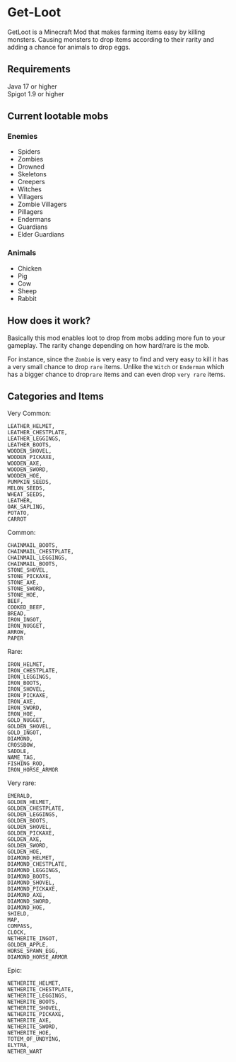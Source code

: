 # Get-Loot

GetLoot is a Minecraft Mod that makes farming items easy by killing monsters. 
Causing monsters to drop items according to their rarity and adding a chance for animals to drop eggs.

## Requirements

Java 17 or higher  
Spigot 1.9 or higher

## Current lootable mobs

### Enemies

- Spiders
- Zombies
- Drowned
- Skeletons
- Creepers
- Witches
- Villagers
- Zombie Villagers
- Pillagers
- Endermans
- Guardians
- Elder Guardians

### Animals

- Chicken
- Pig
- Cow
- Sheep
- Rabbit

## How does it work?

Basically this mod enables loot to drop from mobs adding more fun to your gameplay.
The rarity change depending on how hard/rare is the mob.

For instance, since the `Zombie` is very easy to find and very easy to kill it has a very small chance to drop `rare`
items.
Unlike the `Witch` or `Enderman` which has a bigger chance to drop`rare` items and can even drop `very rare` items.

## Categories and Items

Very Common:

```
LEATHER_HELMET,
LEATHER_CHESTPLATE,
LEATHER_LEGGINGS,
LEATHER_BOOTS,
WOODEN_SHOVEL,
WOODEN_PICKAXE,
WOODEN_AXE,
WOODEN_SWORD,
WOODEN_HOE,
PUMPKIN_SEEDS,
MELON_SEEDS,
WHEAT_SEEDS,
LEATHER,
OAK_SAPLING,
POTATO,
CARROT
```

Common:

```
CHAINMAIL_BOOTS,
CHAINMAIL_CHESTPLATE,
CHAINMAIL_LEGGINGS,
CHAINMAIL_BOOTS,
STONE_SHOVEL,
STONE_PICKAXE,
STONE_AXE,
STONE_SWORD,
STONE_HOE,
BEEF,
COOKED_BEEF,
BREAD,
IRON_INGOT,
IRON_NUGGET,
ARROW,
PAPER
```

Rare:

```
IRON_HELMET,
IRON_CHESTPLATE,
IRON_LEGGINGS,
IRON_BOOTS,
IRON_SHOVEL,
IRON_PICKAXE,
IRON_AXE,
IRON_SWORD,
IRON_HOE,
GOLD_NUGGET,
GOLDEN_SHOVEL,
GOLD_INGOT,
DIAMOND,
CROSSBOW,
SADDLE,
NAME_TAG,
FISHING_ROD,
IRON_HORSE_ARMOR
```

Very rare:

```
EMERALD,
GOLDEN_HELMET,
GOLDEN_CHESTPLATE,
GOLDEN_LEGGINGS,
GOLDEN_BOOTS,
GOLDEN_SHOVEL,
GOLDEN_PICKAXE,
GOLDEN_AXE,
GOLDEN_SWORD,
GOLDEN_HOE,
DIAMOND_HELMET,
DIAMOND_CHESTPLATE,
DIAMOND_LEGGINGS,
DIAMOND_BOOTS,
DIAMOND_SHOVEL,
DIAMOND_PICKAXE,
DIAMOND_AXE,
DIAMOND_SWORD,
DIAMOND_HOE,
SHIELD,
MAP,
COMPASS,
CLOCK,
NETHERITE_INGOT,
GOLDEN_APPLE,
HORSE_SPAWN_EGG,
DIAMOND_HORSE_ARMOR
```

Epic:

```
NETHERITE_HELMET,
NETHERITE_CHESTPLATE,
NETHERITE_LEGGINGS,
NETHERITE_BOOTS,
NETHERITE_SHOVEL,
NETHERITE_PICKAXE,
NETHERITE_AXE,
NETHERITE_SWORD,
NETHERITE_HOE,
TOTEM_OF_UNDYING,
ELYTRA,
NETHER_WART
```

